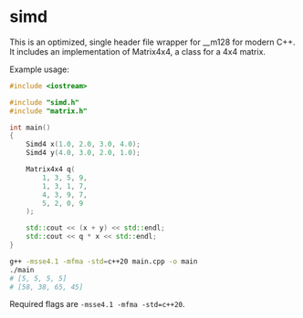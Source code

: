 # simd

This is an optimized, single header file wrapper for __m128 for modern C++.
It includes an implementation of Matrix4x4, a class for a 4x4 matrix.

Example usage:

```cpp
#include <iostream>

#include "simd.h"
#include "matrix.h"

int main()
{
    Simd4 x(1.0, 2.0, 3.0, 4.0);
    Simd4 y(4.0, 3.0, 2.0, 1.0);

    Matrix4x4 q(
        1, 3, 5, 9,
        1, 3, 1, 7,
        4, 3, 9, 7,
        5, 2, 0, 9
    );

    std::cout << (x + y) << std::endl;
    std::cout << q * x << std::endl;
}
```
```bash
g++ -msse4.1 -mfma -std=c++20 main.cpp -o main
./main
# [5, 5, 5, 5]
# [58, 38, 65, 45]
```

Required flags are `-msse4.1 -mfma -std=c++20`.

